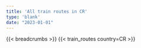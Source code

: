 ```yaml
---
title: 'All train routes in CR'
type: 'blank'
date: "2023-01-01"
---
```


{{< breadcrumbs >}}
{{< train_routes country=CR >}}
